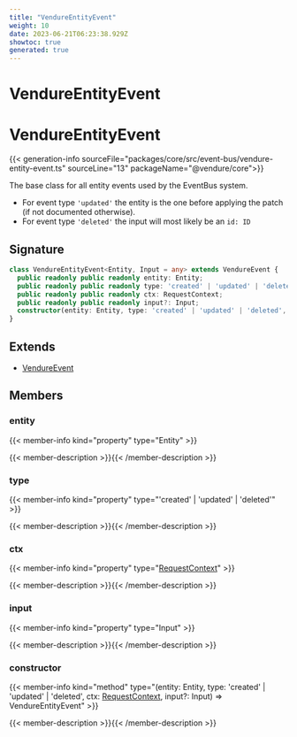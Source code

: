 ```yaml
---
title: "VendureEntityEvent"
weight: 10
date: 2023-06-21T06:23:38.929Z
showtoc: true
generated: true
---
```

<!-- This file was generated from the Vendure source. Do not modify. Instead, re-run the "docs:build" script -->

# VendureEntityEvent
<div class="symbol">


# VendureEntityEvent

{{< generation-info sourceFile="packages/core/src/event-bus/vendure-entity-event.ts" sourceLine="13" packageName="@vendure/core">}}

The base class for all entity events used by the EventBus system.
* For event type `'updated'` the entity is the one before applying the patch (if not documented otherwise).
* For event type `'deleted'` the input will most likely be an `id: ID`

## Signature

```TypeScript
class VendureEntityEvent<Entity, Input = any> extends VendureEvent {
  public readonly public readonly entity: Entity;
  public readonly public readonly type: 'created' | 'updated' | 'deleted';
  public readonly public readonly ctx: RequestContext;
  public readonly public readonly input?: Input;
  constructor(entity: Entity, type: 'created' | 'updated' | 'deleted', ctx: RequestContext, input?: Input)
}
```
## Extends

 * <a href='/typescript-api/events/vendure-event#vendureevent'>VendureEvent</a>


## Members

### entity

{{< member-info kind="property" type="Entity"  >}}

{{< member-description >}}{{< /member-description >}}

### type

{{< member-info kind="property" type="'created' | 'updated' | 'deleted'"  >}}

{{< member-description >}}{{< /member-description >}}

### ctx

{{< member-info kind="property" type="<a href='/typescript-api/request/request-context#requestcontext'>RequestContext</a>"  >}}

{{< member-description >}}{{< /member-description >}}

### input

{{< member-info kind="property" type="Input"  >}}

{{< member-description >}}{{< /member-description >}}

### constructor

{{< member-info kind="method" type="(entity: Entity, type: 'created' | 'updated' | 'deleted', ctx: <a href='/typescript-api/request/request-context#requestcontext'>RequestContext</a>, input?: Input) => VendureEntityEvent"  >}}

{{< member-description >}}{{< /member-description >}}


</div>
